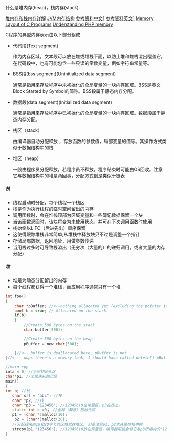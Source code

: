 什么是堆内存(heap)，栈内存(stack)

[堆内存和栈内存详解](https://blog.csdn.net/abcjennifer/article/details/39780819)
[JVM内存结构](https://blog.csdn.net/qq_31997407/article/details/79675371)
[参考资料中文1](http://blog.jobbole.com/75321/)
[参考资料英文1](https://stackoverflow.com/questions/79923/what-and-where-are-the-stack-and-heap)
[Memory Layout of C Programs](https://www.geeksforgeeks.org/memory-layout-of-c-program/)
[Understanding PHP memory](https://www.slideshare.net/jpauli/understanding-php-memory/18-ZendMM_guards_and_leak_tracker)


C程序的典型内存表示由以下部分组成 

* 代码段(Text segment)

  作为内存区域，文本段可以放在堆或堆栈下面，以防止堆和堆栈溢出覆盖它。在代码段中，也有可能包含一些只读的常数变量，例如字符串常量等。

* BSS段(bss segment)(Uninitialized data segment)

  通常是指用来存放程序中未初始化的全局变量的一块内存区域。BSS是英文Block Started by Symbol的简称。BSS段属于静态内存分配。

* 数据段(data segment)(Initialized data segment)

  通常是指用来存放程序中已初始化的全局变量的一块内存区域。数据段属于静态内存分配。


* 栈区（stack）

  由编译器自动分配释放 ，存放函数的参数值，局部变量的值等。其操作方式类似于数据结构中的栈 

* 堆区（heap）

  一般由程序员分配释放，若程序员不释放，程序结束时可能由OS回收。注意它与数据结构中的堆是两回事，分配方式倒是类似于链表

##### 栈
  * 线程启动时分配，每个线程一个栈区
  * 栈是作为执行线程的临时空间留出的内存
  * 调用函数时，会在堆栈顶部为区域变量和一些簿记数据保留一个块
  * 当该函数返回时，该块将变为未使用状态，并可在下次调用函数时使用
  * 栈始终以LIFO（后进先出）顺序保留
  * 这使得跟踪堆栈非常简单;从堆栈中释放块只不过是调整一个指针
  * 存储局部数据，返回地址，用做参数传递
  * 当用栈过多时可导致栈溢出（无穷次（大量的）的递归调用，或者大量的内存分配）

##### 堆
  * 堆是为动态分配留出的内存
  * 每个线程都获得一个堆栈，而应用程序通常只有一个堆

```c
int foo()
{
    char *pBuffer; //<--nothing allocated yet (excluding the pointer itself, which is allocated here on the stack).
    bool b = true; // Allocated on the stack.
    if(b)
    {
        //Create 500 bytes on the stack
        char buffer[500];

        //Create 500 bytes on the heap
        pBuffer = new char[500];

    }//<-- buffer is deallocated here, pBuffer is not
}//<--- oops there's a memory leak, I should have called delete[] pBuffer;
```

```c++
//main.cpp
inta = 0; //全局初始化区
char*p1; //全局未初始化区
main()
{
int b; //栈 
   char s[] = "abc"; //栈 
   char *p2; //栈  
   char *p3 = "123456"; //123456\0在常量区，p3在栈上。  
   static int c =0； //全局（静态）初始化区 
   p1 = (char *)malloc(10);  
    p2 = (char*)malloc(20);  
   //分配得来的10和20字节的区域就在堆区, 但是注意p1、p2本身是在栈中的 
   strcpy(p1,"123456"); //123456\0放在常量区，编译器可能会将它与p3所指向的"123456"优化成一个地方。  
}
```
